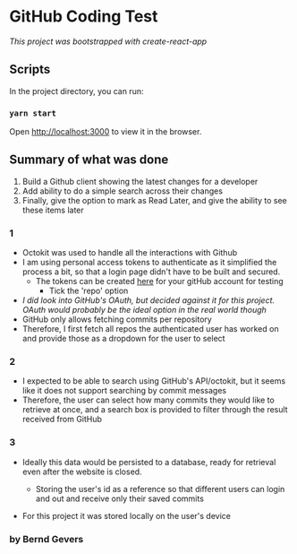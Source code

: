 # GitHub Coding Test

_This project was bootstrapped with create-react-app_

## Scripts

In the project directory, you can run:
### `yarn start`

Open [http://localhost:3000](http://localhost:3000) to view it in the browser.


## Summary of what was done

1. Build a Github client showing the latest changes for a developer
2. Add ability to do a simple search across their changes
3. Finally, give the option to mark as Read Later, and give the ability to see these items later


### 1
- Octokit was used to handle all the interactions with Github
- I am using personal access tokens to authenticate as it simplified the process a bit, so that a login page didn't have to be built and secured.
  - The tokens can be created [here](https://github.com/settings/tokens) for your gitHub account for testing
    - Tick the 'repo' option
- _I did look into GitHub's OAuth, but decided against it for this project. OAuth would probably be the ideal option in the real world though_
- GitHub only allows fetching commits per repository
- Therefore, I first fetch all repos the authenticated user has worked on and provide those as a dropdown for the user to select


### 2
- I expected to be able to search using GitHub's API/octokit, but it seems like it does not support searching by commit messages
- Therefore, the user can select how many commits they would like to retrieve at once, and a search box is provided to filter through the result received from GitHub


### 3
- Ideally this data would be persisted to a database, ready for retrieval even after the website is closed.
  - Storing the user's id as a reference so that different users can login and out and receive only their saved commits

- For this project it was stored locally on the user's device

  
### by Bernd Gevers